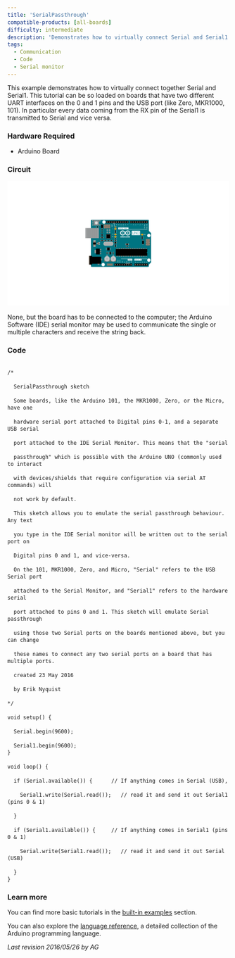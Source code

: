 ```yaml
---
title: 'SerialPassthrough'
compatible-products: [all-boards]
difficulty: intermediate
description: 'Demonstrates how to virtually connect Serial and Serial1.'
tags: 
  - Communication
  - Code 
  - Serial monitor
---
```


This example demonstrates how to virtually connect together Serial and Serial1. This tutorial can be so loaded on boards that have two different UART interfaces on the 0 and 1 pins and the USB port (like Zero, MKR1000, 101). In particular every data coming from the RX pin of the Serial1 is transmitted to Serial and vice versa.

### Hardware Required

- Arduino Board

### Circuit

![](assets/circuit.png)


None, but the board has to be connected to the computer; the Arduino Software (IDE) serial monitor may be used to communicate the single or multiple characters and receive the string back.

### Code

```arduino

/*

  SerialPassthrough sketch

  Some boards, like the Arduino 101, the MKR1000, Zero, or the Micro, have one

  hardware serial port attached to Digital pins 0-1, and a separate USB serial

  port attached to the IDE Serial Monitor. This means that the "serial

  passthrough" which is possible with the Arduino UNO (commonly used to interact

  with devices/shields that require configuration via serial AT commands) will

  not work by default.

  This sketch allows you to emulate the serial passthrough behaviour. Any text

  you type in the IDE Serial monitor will be written out to the serial port on

  Digital pins 0 and 1, and vice-versa.

  On the 101, MKR1000, Zero, and Micro, "Serial" refers to the USB Serial port

  attached to the Serial Monitor, and "Serial1" refers to the hardware serial

  port attached to pins 0 and 1. This sketch will emulate Serial passthrough

  using those two Serial ports on the boards mentioned above, but you can change

  these names to connect any two serial ports on a board that has multiple ports.

  created 23 May 2016

  by Erik Nyquist

*/

void setup() {

  Serial.begin(9600);

  Serial1.begin(9600);
}

void loop() {

  if (Serial.available()) {      // If anything comes in Serial (USB),

    Serial1.write(Serial.read());   // read it and send it out Serial1 (pins 0 & 1)

  }

  if (Serial1.available()) {     // If anything comes in Serial1 (pins 0 & 1)

    Serial.write(Serial1.read());   // read it and send it out Serial (USB)

  }
}
```

### Learn more

You can find more basic tutorials in the [built-in examples](/built-in-examples) section.

You can also explore the [language reference](https://www.arduino.cc/reference/en/), a detailed collection of the Arduino programming language.

*Last revision 2016/05/26 by AG*